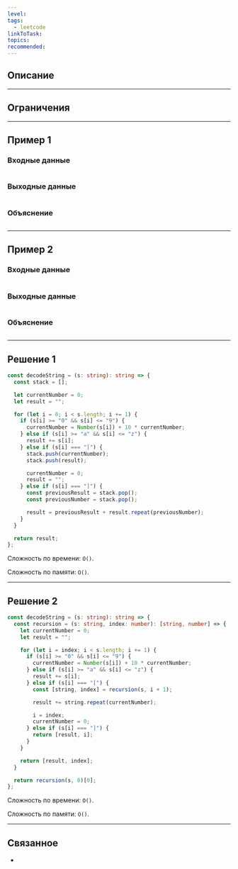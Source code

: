 ```yaml
---
level: 
tags:
  - leetcode
linkToTask: 
topics: 
recommended:
---
```

## Описание

---
## Ограничения

---
## Пример 1

### Входные данные

```

```
### Выходные данные

```

```
### Объяснение

```

```

---
## Пример 2

### Входные данные

```

```
### Выходные данные

```

```
### Объяснение

```

```

---
## Решение 1

```typescript
const decodeString = (s: string): string => {
  const stack = [];

  let currentNumber = 0;
  let result = "";

  for (let i = 0; i < s.length; i += 1) {
    if (s[i] >= "0" && s[i] <= "9") {
      currentNumber = Number(s[i]) + 10 * currentNumber;
    } else if (s[i] >= "a" && s[i] <= "z") {
      result += s[i];
    } else if (s[i] === "[") {
      stack.push(currentNumber);
      stack.push(result);

      currentNumber = 0;
      result = "";
    } else if (s[i] === "]") {
      const previousResult = stack.pop();
      const previousNumber = stack.pop();

      result = previousResult + result.repeat(previousNumber);
    }
  }

  return result;
};
```

Сложность по времени: `O()`.

Сложность по памяти: `O()`.

---
## Решение 2

```typescript
const decodeString = (s: string): string => {
  const recursion = (s: string, index: number): [string, number] => {
    let currentNumber = 0;
    let result = "";

    for (let i = index; i < s.length; i += 1) {
      if (s[i] >= "0" && s[i] <= "9") {
        currentNumber = Number(s[i]) + 10 * currentNumber;
      } else if (s[i] >= "a" && s[i] <= "z") {
        result += s[i];
      } else if (s[i] === "[") {
        const [string, index] = recursion(s, i + 1);

        result += string.repeat(currentNumber);

        i = index;
        currentNumber = 0;
      } else if (s[i] === "]") {
        return [result, i];
      }
    }

    return [result, index];
  }

  return recursion(s, 0)[0];
};
```

Сложность по времени: `O()`.

Сложность по памяти: `O()`.

---
## Связанное

- 
